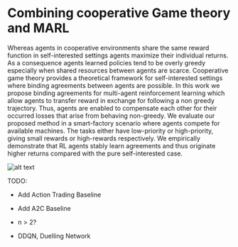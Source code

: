 # Combining cooperative Game theory and MARL
       
Whereas agents in cooperative environments share the same reward function in self-interested settings agents maximize their individual returns. As a consequence agents learned policies tend to be overly greedy especially when shared resources between agents are scarce. Cooperative game theory provides a theoretical framework for self-interested settings where binding agreements between agents are possible. In this work we propose binding agreements for multi-agent reinforcement learning which allow agents to transfer reward in exchange for following a non greedy trajectory. Thus, agents are enabled to compensate each other for their occurred losses that arise from behaving non-greedy. We evaluate our proposed method in a smart-factory scenario where agents compete for available machines. The tasks either have low-priority or high-priority, giving small rewards or high-rewards respectively. We empirically demonstrate that RL agents stably learn agreements and thus originate higher returns compared with the pure self-interested case.

 
![alt text](https://raw.githubusercontent.com/kyrillschmid/contracting-agents/tree/master/experiments/20190923-10-58-52/rewards-var.png)

 
 TODO: 
 
 - Add Action Trading Baseline
 - Add A2C Baseline
 - n > 2?
 
 
 
 
 - DDQN, Duelling Network
 

 